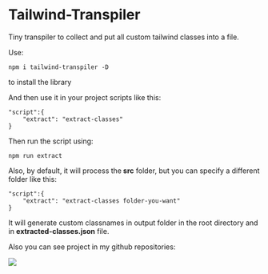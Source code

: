 # Tailwind-Transpiler
Tiny transpiler to collect and put all custom tailwind classes into a file.

<p>Use:

```
npm i tailwind-transpiler -D
```

to install the library </p>

<p>
And then use it in your project scripts like this:
</p>

```
"script":{
    "extract": "extract-classes"
}
```

<p>Then run the script using:
</p>

```
npm run extract
```

<p>Also, by default, it will process the<strong> src</strong> folder, but you can specify a different folder like this:
</p>

```
"script":{
    "extract": "extract-classes folder-you-want"
}
```

<p>
It will generate custom classnames in output folder in the root directory and in <strong>extracted-classes.json</strong> file.
</p>

<p>
Also you can see project in my github repositories:


</p>
 <a style="margin-top: 10px;" target="_blank" href="https://github.com/Mobinafshari">
		<img src="https://img.icons8.com/doodle/40/000000/github--v1.png"></a>
	  <a href="mailto:afshari.mobin00@gmail.com" target="_blank" style="margin-left: 10px;">
